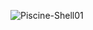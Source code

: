 ![Piscine-Shell01](https://github.com/user-attachments/assets/04f64950-38cc-4d24-a3df-686774b050e1)
